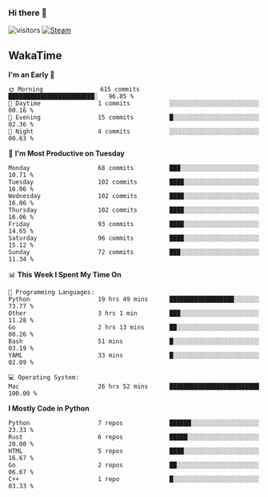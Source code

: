 ### Hi there 👋

![visitors](https://visitor-badge.glitch.me/badge?page_id=zhourunlai)
[![Steam](https://img.shields.io/badge/dynamic/json?url=https%3A%2F%2Fapi.swo.moe%2Fstats%2Fsteamgames%2F76561198285156854&query=count&color=0b1a37&label=Steam&labelColor=134375&logo=steam&suffix=+games&cacheSeconds=3600)](http://steamcommunity.com/profiles/76561198285156854)

## WakaTime
<!--START_SECTION:waka-->
**I'm an Early 🐤** 

```text
🌞 Morning                615 commits         ████████████████████████░   96.85 % 
🌆 Daytime                1 commits           ░░░░░░░░░░░░░░░░░░░░░░░░░   00.16 % 
🌃 Evening                15 commits          █░░░░░░░░░░░░░░░░░░░░░░░░   02.36 % 
🌙 Night                  4 commits           ░░░░░░░░░░░░░░░░░░░░░░░░░   00.63 % 
```
📅 **I'm Most Productive on Tuesday** 

```text
Monday                   68 commits          ███░░░░░░░░░░░░░░░░░░░░░░   10.71 % 
Tuesday                  102 commits         ████░░░░░░░░░░░░░░░░░░░░░   16.06 % 
Wednesday                102 commits         ████░░░░░░░░░░░░░░░░░░░░░   16.06 % 
Thursday                 102 commits         ████░░░░░░░░░░░░░░░░░░░░░   16.06 % 
Friday                   93 commits          ████░░░░░░░░░░░░░░░░░░░░░   14.65 % 
Saturday                 96 commits          ████░░░░░░░░░░░░░░░░░░░░░   15.12 % 
Sunday                   72 commits          ███░░░░░░░░░░░░░░░░░░░░░░   11.34 % 
```


📊 **This Week I Spent My Time On** 

```text
💬 Programming Languages: 
Python                   19 hrs 49 mins      ██████████████████░░░░░░░   73.77 % 
Other                    3 hrs 1 min         ███░░░░░░░░░░░░░░░░░░░░░░   11.28 % 
Go                       2 hrs 13 mins       ██░░░░░░░░░░░░░░░░░░░░░░░   08.26 % 
Bash                     51 mins             █░░░░░░░░░░░░░░░░░░░░░░░░   03.19 % 
YAML                     33 mins             █░░░░░░░░░░░░░░░░░░░░░░░░   02.09 % 

💻 Operating System: 
Mac                      26 hrs 52 mins      █████████████████████████   100.00 % 
```

**I Mostly Code in Python** 

```text
Python                   7 repos             ██████░░░░░░░░░░░░░░░░░░░   23.33 % 
Rust                     6 repos             █████░░░░░░░░░░░░░░░░░░░░   20.00 % 
HTML                     5 repos             ████░░░░░░░░░░░░░░░░░░░░░   16.67 % 
Go                       2 repos             ██░░░░░░░░░░░░░░░░░░░░░░░   06.67 % 
C++                      1 repo              █░░░░░░░░░░░░░░░░░░░░░░░░   03.33 % 
```




<!--END_SECTION:waka-->

